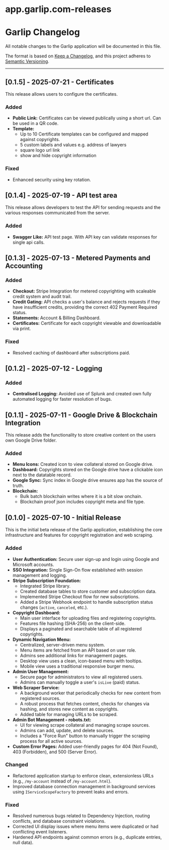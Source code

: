 # app.garlip.com-releases
# Garlip Changelog

All notable changes to the Garlip application will be documented in this file.

The format is based on [Keep a Changelog](https://keepachangelog.com/en/1.0.0/),
and this project adheres to [Semantic Versioning](https://semver.org/spec/v2.0.0.html).

---
## [0.1.5] - 2025-07-21 - Certificates

This release allows users to configure the certificates.

### Added
-   **Public Link:** Certificates can be viewed publically using a short url. Can be used in a QR code.
-   **Template:**
    -   Up to 10 Certificate templates can be configured and mapped against copyrights.
    -   5 custom labels and values e.g. address of lawyers
    -   square logo url link
    -   show and hide copyright information
    
### Fixed
-   Enhanced security using key rotation.

## [0.1.4] - 2025-07-19 - API test area

This release allows developers to test the API for sending requests and the various responses communicated from the server.

### Added
-   **Swagger Like:** API test page. With API key can validate responses for single api calls.

## [0.1.3] - 2025-07-13 - Metered Payments and Accounting
### Added
-   **Checkout:** Stripe Integration for metered copyrighting with scaleable credit system and audit trail.
-   **Credit Gating:** API checks a user's balance and rejects requests if they have insufficient credits, providing the correct 402 Payment Required status.
-   **Statements:** Account & Billing Dashboard.
-   **Certificates:** Certificate for each copyright viewable and downloadable via print.
  
### Fixed
-   Resolved caching of dashboard after subscriptions paid.

## [0.1.2] - 2025-07-12 - Logging

### Added
-   **Centralised Logging:** Avoided use of Splunk and created own fully automated logging for faster resolution of bugs.

## [0.1.1] - 2025-07-11 - Google Drive & Blockchain Integration

This release adds the functionality to store creative content on the users own Google Drive folder.

### Added
-   **Menu Icons:** Created icon to view collateral stored on Google drive.
-   **Dashboard:** Copyrights stored on the Google drive have a clickable icon next to the datatable record.
-   **Google Sync:** Sync index in Google drive ensures app has the source of truth.
-   **Blockchain:**
    -   Bulk batch blockchain writes where it is a bit slow onchain.
    -   Blockchain proof json includes copyright meta and file type.

## [0.1.0] - 2025-07-10 - Initial Release

This is the initial beta release of the Garlip application, establishing the core infrastructure and features for copyright registration and web scraping.

### Added

-   **User Authentication:** Secure user sign-up and login using Google and Microsoft accounts.
-   **SSO Integration:** Single Sign-On flow established with session management and logging.
-   **Stripe Subscription Foundation:**
    -   Integrated Stripe library.
    -   Created database tables to store customer and subscription data.
    -   Implemented Stripe Checkout flow for new subscriptions.
    -   Added a Stripe Webhook endpoint to handle subscription status changes (`active`, `canceled`, etc.).
-   **Copyright Dashboard:**
    -   Main user interface for uploading files and registering copyrights.
    -   Features file hashing (SHA-256) on the client-side.
    -   Displays a paginated and searchable table of all registered copyrights.
-   **Dynamic Navigation Menu:**
    -   Centralized, server-driven menu system.
    -   Menu items are fetched from an API based on user role.
    -   Admins see additional links for management pages.
    -   Desktop view uses a clean, icon-based menu with tooltips.
    -   Mobile view uses a traditional responsive burger menu.
-   **Admin User Management:**
    -   Secure page for administrators to view all registered users.
    -   Admins can manually toggle a user's `isLive` (paid) status.
-   **Web Scraper Service:**
    -   A background worker that periodically checks for new content from registered sources.
    -   A robust process that fetches content, checks for changes via hashing, and stores new content as copyrights.
    -   Added table for managing URLs to be scraped.
-   **Admin Bot Management - robots.txt:**
    -   UI for viewing scrape collateral and managing scrape sources.
    -   Admins can add, update, and delete sources.
    -   Includes a "Force Run" button to manually trigger the scraping process for all active sources.
-   **Custom Error Pages:** Added user-friendly pages for 404 (Not Found), 403 (Forbidden), and 500 (Server Error).

### Changed

-   Refactored application startup to enforce clean, extensionless URLs (e.g., `/my-account` instead of `/my-account.html`).
-   Improved database connection management in background services using `IServiceScopeFactory` to prevent leaks and errors.

### Fixed

-   Resolved numerous bugs related to Dependency Injection, routing conflicts, and database constraint violations.
-   Corrected UI display issues where menu items were duplicated or had conflicting event listeners.
-   Hardened API endpoints against common errors (e.g., duplicate entries, null data).
